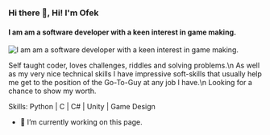 ### Hi there 👋, Hi! I'm Ofek
#### I am am a software developer with a keen interest in game making.
![I am am a software developer with a keen interest in game making.](https://scontent.ftlv19-2.fna.fbcdn.net/v/t39.30808-6/436225023_10232684159591511_6929837165841030774_n.jpg?_nc_cat=101&ccb=1-7&_nc_sid=5f2048&_nc_ohc=UuHNh6V7ugoQ7kNvgE_WAAx&_nc_ht=scontent.ftlv19-2.fna&oh=00_AYAHyhOWG7oL_Tk9Q3pTgrcgn2crEWF_-6EA4dIMdMMd8Q&oe=664A94D3)

Self taught coder, loves challenges, riddles and solving problems.\n
As well as my very nice technical skills I have impressive soft-skills that usually help me get to the position of the Go-To-Guy at any job I have.\n
Looking for a chance to show my worth.

Skills: Python | C | C# | Unity | Game Design

- 🔭 I’m currently working on this page. 










